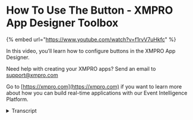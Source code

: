 # How To Use The Button - XMPRO App Designer Toolbox
{% embed url="https://www.youtube.com/watch?v=f1rvV7uHkfc" %}

In this video, you’ll learn how to configure buttons in the XMPRO App Designer.

Need help with creating your XMPRO apps? Send an email to support@xmpro.com

Go to [https://xmpro.com](https://xmpro.com) if you want to learn more about how you can build real-time applications with our Event Intelligence Platform.
<details>
<summary>Transcript</summary>welcome to another training video from

Exim Pro today we will be looking at the

button control and how to use it in app

designer bedroom control falls under the

category called action these controls

allow you to set up navigation from one

page to another let's say I want to

navigate from this landing page to a

details page I can achieve that by using

a button so I'll drag some layout

controls first and then I'll put a

button inside there let me also just

center alignment now let's see what

options I have for this button control

in appearance I have a few styling

options like if this button should only

display text you will notice that the

button effect will go away

oh they should just have an outline you

can give it a border around it but there

will be no background to it and lastly

the default option which is the buttons

of which has so some more effects to it

that is for the styling you can also

choose a type which is which can be

either the default one or you can give

it a success or failure color color like

marking it Ranger will make it red

marking its success will make it green

or you can just keep it as normal you

can also choose text it should have

like that and their further options like

tooltip and if the control should be

visible or not the last option in

appearance is also that you can choose

an icon for it for example if I choose

library you can upload an icon but if

you want you can use the standard

library that that's available and

that'll put an icon for you we are still

not configured its action which we will

do now in action there is an option to

configure the navigation which basically

tells what should happen when the user

clicks on this button so I wanted to

navigate to an another page which is

asset details page now these navigation

options have been covered in detail in

the hyperlink video and you can always

go through that one so I'll skip some of

the details to keep this video short if

I save this and launch the app you'll

see I have a flick button which takes me

to this details page if I go back to my

landing page I can edit it a bit more

and this time what I will do is I will

try and pass a parameter from this page

to the next one and let's say the

parameter I want to pass comes from my

data source so I have a box here or a

container data repeater which is bound

to add a source if I want and as part of

my vacation to send a parameter I can do

that by clicking on the button and going

to its properties and choosing a page

which is accepting a parameter and in

there you'll see that I will have an

option to map those parameters I can

either map them by providing a static

value or choose one which is available

in my data source like any of these so

let's say I choose my asset ID and I

apply it

and I also apply the same acid idea over

there now when I launch this app and I

click on you can see that there it has

loaded that acid and I click on this

it'll take me to the page which displays

that as an ID over there which will

received as a parameter lastly looking

at the button and it's different options

you'll see we have a validation option

which will be discussed in detail in the

song video but in summary it allows you

if to validate a form so if there was a

form on this screen and you want certain

controls to be required etc you can add

that validation and before this button

actually navigates it will check if all

those controls are valid valid or not

similarly you have some behavior options

where you can disable it or choose if

the controller should be focusing all

via keyboard navigation so this was how

to use a button controller thank you so

much for watching
</details>